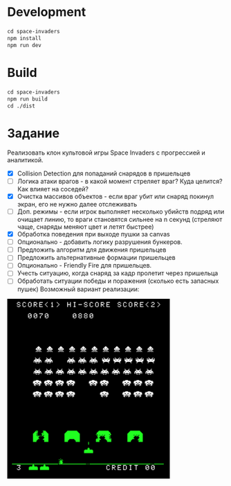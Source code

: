 # Development

```
cd space-invaders
npm install
npm run dev
```

# Build

```
cd space-invaders
npm run build
cd ./dist
```

# Задание
Реализовать клон культовой игры Space Invaders с прогрессией и аналитикой.

- [x] Collision Detection для попаданий снарядов в пришельцев
- [ ] Логика атаки врагов - в какой момент стреляет враг? Куда целится? Как влияет на соседей?
- [x] Очистка массивов объектов - если враг убит или снаряд покинул экран, его не нужно далее отслеживать
- [ ] Доп. режимы - если игрок выполняет несколько убийств подряд или очищает линию, то враги становятся сильнее на n секунд 
	(стреляют чаще, снаряды меняют цвет и летят быстрее)
- [x] Обработка поведения при выходе пушки за canvas
- [ ] Опционально - добавить логику разрушения бункеров.
- [ ] Предложить алгоритм для движения пришельцев
- [ ] Предложить альтернативные формации пришельцев
- [ ] Опционально - Friendly Fire для пришельцев.
- [ ] Учесть ситуацию, когда снаряд за кадр пролетит через пришельца
- [ ] Обработать ситуации победы и поражения (сколько есть запасных пушек)
Возможный вариант реализации:

![screenshot](assets/legacy.png)

